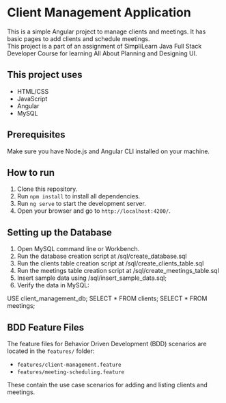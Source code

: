 # Client Management Application

This is a simple Angular project to manage clients and meetings. It has basic pages to add clients and schedule meetings.  
This project is a part of an assignment of SimpliLearn Java Full Stack Developer Course for learning All About Planning and Designing UI.

## This project uses

- HTML/CSS  
- JavaScript  
- Angular  
- MySQL  

## Prerequisites

Make sure you have Node.js and Angular CLI installed on your machine.

## How to run

1. Clone this repository.  
2. Run `npm install` to install all dependencies.  
3. Run `ng serve` to start the development server.  
4. Open your browser and go to `http://localhost:4200/`.  

## Setting up the Database

1. Open MySQL command line or Workbench.  
2. Run the database creation script at /sql/create_database.sql
3. Run the clients table creation script at /sql/create_clients_table.sql
4. Run the meetings table creation script at /sql/create_meetings_table.sql
5. Insert sample data using /sql/insert_sample_data.sql;
6. Verify the data in MySQL:  

USE client_management_db;
SELECT * FROM clients;
SELECT * FROM meetings;

## BDD Feature Files

The feature files for Behavior Driven Development (BDD) scenarios are located in the `features/` folder:

- `features/client-management.feature`  
- `features/meeting-scheduling.feature`

These contain the use case scenarios for adding and listing clients and meetings.